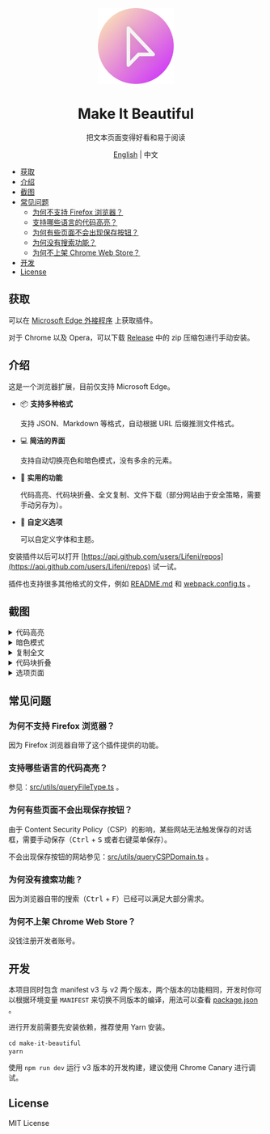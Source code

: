 <p align="center">
  <img width="150px" alt="Logo" src="src/assets/images/logo.svg" />
</p>

<h1 align="center">Make It Beautiful</h1>
<p align="center">把文本页面变得好看和易于阅读</p>
<p align="center"><a href="README.md">English</a> | 中文</p>

- [获取](#获取)
- [介绍](#介绍)
- [截图](#截图)
- [常见问题](#常见问题)
  - [为何不支持 Firefox 浏览器？](#为何不支持-firefox-浏览器)
  - [支持哪些语言的代码高亮？](#支持哪些语言的代码高亮)
  - [为何有些页面不会出现保存按钮？](#为何有些页面不会出现保存按钮)
  - [为何没有搜索功能？](#为何没有搜索功能)
  - [为何不上架 Chrome Web Store？](#为何不上架-chrome-web-store)
- [开发](#开发)
- [License](#license)

## 获取

可以在 [Microsoft Edge 外接程序](https://microsoftedge.microsoft.com/addons/detail/make-it-beautiful/jjgkadobhgomjcppaojffnlooknkkodd) 上获取插件。

对于 Chrome 以及 Opera，可以下载 [Release](https://github.com/Lifeni/make-it-beautiful/releases) 中的 zip 压缩包进行手动安装。

## 介绍

这是一个浏览器扩展，目前仅支持 Microsoft Edge。


- 📦 **支持多种格式**

  支持 JSON、Markdown 等格式，自动根据 URL 后缀推测文件格式。

- 💻 **简洁的界面**

  支持自动切换亮色和暗色模式，没有多余的元素。

- 💾 **实用的功能**

  代码高亮、代码块折叠、全文复制、文件下载（部分网站由于安全策略，需要手动另存为）。

- 🎨 **自定义选项**

  可以自定义字体和主题。

安装插件以后可以打开 [https://api.github.com/users/Lifeni/repos](https://api.github.com/users/Lifeni/repos) 试一试。

插件也支持很多其他格式的文件，例如 [README.md](https://raw.githubusercontent.com/Lifeni/make-it-beautiful/master/README.md) 和 [webpack.config.ts](https://raw.githubusercontent.com/Lifeni/make-it-beautiful/master/webpack.config.ts) 。

## 截图

<details>
  <summary>代码高亮</summary>

![代码高亮](docs/light.webp)

</details>

<details>
  <summary>暗色模式</summary>

![暗色模式](docs/dark.webp)

</details>

<details>
  <summary>复制全文</summary>

![复制全文](docs/copy.webp)

</details>

<details>
  <summary>代码块折叠</summary>

![代码块折叠](docs/fold.webp)

</details>

<details>
  <summary>选项页面</summary>

![选项页面](docs/options.webp)

</details>

## 常见问题

### 为何不支持 Firefox 浏览器？

因为 Firefox 浏览器自带了这个插件提供的功能。

### 支持哪些语言的代码高亮？

参见：[src/utils/queryFileType.ts](src/utils/queryFileType.ts) 。

### 为何有些页面不会出现保存按钮？

由于 Content Security Policy（CSP）的影响，某些网站无法触发保存的对话框，需要手动保存（<kbd>Ctrl</kbd> + <kbd>S</kbd> 或者右键菜单保存）。

不会出现保存按钮的网站参见：[src/utils/queryCSPDomain.ts](src/utils/queryCSPDomain.ts) 。

### 为何没有搜索功能？

因为浏览器自带的搜索（<kbd>Ctrl</kbd> + <kbd>F</kbd>）已经可以满足大部分需求。

### 为何不上架 Chrome Web Store？

没钱注册开发者账号。

## 开发

本项目同时包含 manifest v3 与 v2 两个版本，两个版本的功能相同，开发时你可以根据环境变量 `MANIFEST` 来切换不同版本的编译，用法可以查看 [package.json](./package.json) 。

进行开发前需要先安装依赖，推荐使用 Yarn 安装。

```shell
cd make-it-beautiful
yarn
```

使用 `npm run dev` 运行 v3 版本的开发构建，建议使用 Chrome Canary 进行调试。

## License

MIT License
